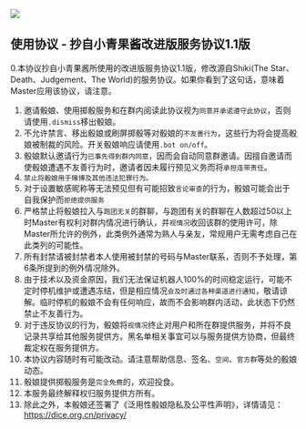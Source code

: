 ![](/pics/⑨.png)

## **使用协议 - 抄自小青果酱改进版服务协议1.1版**

0.本协议抄自小青果酱所使用的改进版服务协议1.1版，修改源自Shiki\(The Star、Death、Judgement、The World\)的服务协议。如果你看到了这句话，意味着Master应用该协议，请注意。  
1. 邀请骰娘、使用掷骰服务和在群内阅读此协议视为`同意并承诺遵守此协议`，否则请使用`.dismiss`移出骰娘。  
2. 不允许禁言、移出骰娘或刷屏掷骰等对骰娘的`不友善行为`，这些行为将会提高骰娘被制裁的风险。开关骰娘响应请使用`.bot on/off`。  
3. 骰娘默认邀请行为`已事先得到群内同意`，因而会自动同意群邀请。因擅自邀请而使骰娘遭遇不友善行为时，邀请者因未履行预见义务而将`承担连带责任`。  
4. `禁止将骰娘用于赌博及其他违法犯罪行为。`  
5. 对于设置敏感昵称等无法预见但有可能招致`言论审查`的行为，骰娘可能会出于自我保护而`拒绝提供服务`  
6. 严格禁止将骰娘拉入与`跑团无关`的群聊，与跑团有关的群聊在人数超过50以上时Master有权利对群内情况进行确认，并`视情况`收回该群的使用许可，除Master所允许的例外，此类例外通常为熟人与亲友，常规用户无需考虑自己在此类列的可能性。  
7. 所有封禁请被封禁者本人使用被封禁的号码与Master联系，否则不予处理，第6条所提到的例外情况除外。  
8. 由于技术以及资金原因，我们无法保证机器人100%的时间稳定运行，可能不定时停机维护或遭遇冻结，但是相应情况`会及时通过各种渠道进行通知`，敬请谅解。临时停机的骰娘不会有任何响应，故而不会影响群内活动，此状态下仍然禁止不友善行为。  
9. 对于违反协议的行为，骰娘将`视情况`终止对用户和所在群提供服务，并将不良记录共享给其他服务提供方。黑名单相关事宜可以与服务提供方协商，但最终裁定权在服务提供方。  
10. 本协议内容随时有可能改动。请注意帮助信息、签名、`空间`、`官方群`等处的骰娘动态。  
11. 骰娘提供掷骰服务是`完全免费`的，欢迎投食。  
12. 本服务最终解释权归服务提供方所有。  
13. 除此之外，本骰娘还签署了《泛用性骰娘隐私及公平性声明》，详情请见：https://dice.org.cn/privacy/